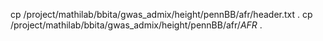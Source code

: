 cp /project/mathilab/bbita/gwas_admix/height/pennBB/afr/header.txt .
cp /project/mathilab/bbita/gwas_admix/height/pennBB/afr/*AFR* .

